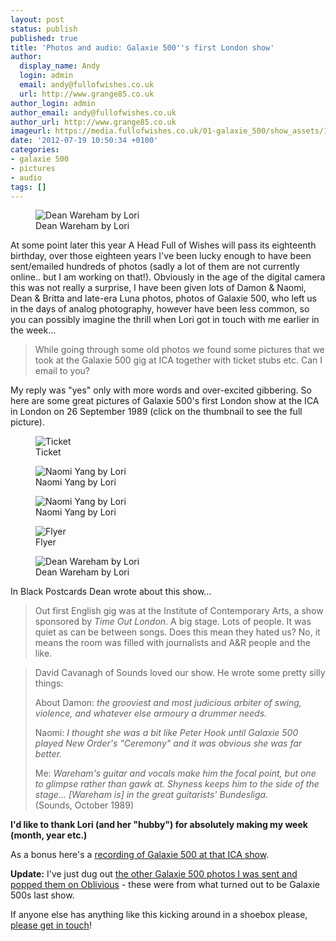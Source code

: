 ```yaml
---
layout: post
status: publish
published: true
title: 'Photos and audio: Galaxie 500''s first London show'
author:
  display_name: Andy
  login: admin
  email: andy@fullofwishes.co.uk
  url: http://www.grange85.co.uk
author_login: admin
author_email: andy@fullofwishes.co.uk
author_url: http://www.grange85.co.uk
imageurl: https://media.fullofwishes.co.uk/01-galaxie_500/show_assets/1989-09-26/19890926_dean1_lori.jpg
date: '2012-07-19 10:50:34 +0100'
categories:
- galaxie 500
- pictures
- audio
tags: []
---
```

<figure class="caption aligncenter"><img src="https://media.fullofwishes.co.uk/01-galaxie_500/show_assets/1989-09-26/19890926_dean1_lori.jpg" alt="Dean Wareham by Lori" /><figcaption class="caption-text">Dean Wareham by Lori</figcaption></figure>
<p>At some point later this year A Head Full of Wishes will pass its eighteenth birthday, over those eighteen years I've been lucky enough to have been sent/emailed hundreds of photos (sadly a lot of them are not currently online.. but I am working on that!). Obviously in the age of the digital camera this was not really a surprise, I have been given lots of Damon & Naomi, Dean & Britta and late-era Luna photos, photos of Galaxie 500, who left us in the days of analog photography, however have been less common, so you can possibly imagine the thrill when Lori got in touch with me earlier in the week...</p>
<blockquote><p>While going through some old photos we found some pictures that we took at the Galaxie 500 gig at ICA together with ticket stubs etc. Can I email to you?</p></blockquote>
<p>My reply was "yes" only with more words and over-excited gibbering. So here are some great pictures of Galaxie 500's first London show at the ICA in London on 26 September 1989 (click on the thumbnail to see the full picture).</p>

<figure class="caption aligncenter"><img src="https://media.fullofwishes.co.uk/01-galaxie_500/show_assets/1989-09-26/19890926_ticket_lori.jpg" alt="Ticket" /><figcaption class="caption-text">Ticket</figcaption></figure>

<figure class="caption aligncenter"><img src="https://media.fullofwishes.co.uk/01-galaxie_500/show_assets/1989-09-26/19890926_naomi2_lori.jpg" alt="Naomi Yang by Lori" /><figcaption class="caption-text">Naomi Yang by Lori</figcaption></figure>

<figure class="caption aligncenter"><img src="https://media.fullofwishes.co.uk/01-galaxie_500/show_assets/1989-09-26/19890926_naomi1_lori.jpg" alt="Naomi Yang by Lori" /><figcaption class="caption-text">Naomi Yang by Lori</figcaption></figure>

<figure class="caption aligncenter"><img src="https://media.fullofwishes.co.uk/01-galaxie_500/show_assets/1989-09-26/19890926_flyer_lori.jpg" alt="Flyer" /><figcaption class="caption-text">Flyer</figcaption></figure>

<figure class="caption aligncenter"><img src="https://media.fullofwishes.co.uk/01-galaxie_500/show_assets/1989-09-26/19890926_dean2_lori.jpg" alt="Dean Wareham by Lori" /><figcaption class="caption-text">Dean Wareham by Lori</figcaption></figure>


<p>In Black Postcards Dean wrote about this show&hellip;</p>
<blockquote>Out first English gig was at the Institute of Contemporary Arts, a show sponsored by <em>Time Out London</em>. A big stage. Lots of people. It was quiet as can be between songs. Does this mean they hated us? No, it means the room was filled with journalists and A&R people and the like.</blockquote>
<blockquote><p>
David Cavanagh of Sounds loved our show. He wrote some pretty silly things:</p>
<p>About Damon: <em>the grooviest and most judicious arbiter of swing, violence, and whatever else armoury a drummer needs.</em></p>
<p>Naomi: <em>I thought she was a bit like Peter Hook until Galaxie 500 played New Order's "Ceremony" and it was obvious she was far better.</em></p>
<p>Me: <em>Wareham's guitar and vocals make him the focal point, but one to glimpse rather than gawk at. Shyness keeps him to the side of the stage... [Wareham is] in the great guitarists' Bundesliga.</em><br />
(Sounds, October 1989)
</p></blockquote>
<p><strong>I'd like to thank Lori (and her "hubby") for absolutely making my week (month, year etc.) </strong></p>
<p>As a bonus here's a <a href="http://www.mediafire.com/?bsyr8vd8m8kyahj">recording of Galaxie 500 at that ICA show</a>.</p>
<p><strong>Update:</strong> I've just dug out <a href="http://oblivious.fullofwishes.co.uk/post/27620458202/on-the-back-of-yesterdays-post-of-photos-from">the other Galaxie 500 photos I was sent and popped them on Oblivious</a> - these were from what turned out to be Galaxie 500s last show.</p>
<p>If anyone else has anything like this kicking around in a shoebox please, <a href="/about/contact-me/">please get in touch</a>!</p>
